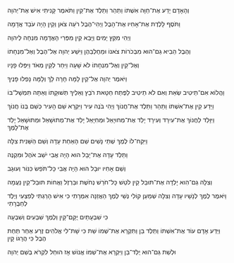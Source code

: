 וְהָאָדָם יָדַע אֶת־חַוָּה אִשְׁתּוֹ
וַתַּהַר וַתֵּלֶד אֶת־קַיִן
וַתֹּאמֶר קָנִיתִי אִישׁ אֶת־יְהוָה

וַתֹּסֶף לָלֶדֶת אֶת־אָחִיו אֶת־הָבֶל
וַיְהִי־הֶבֶל רֹעֵה צֹאן
וְקַיִן הָיָה עֹבֵד אֲדָמָה

וַיְהִי מִקֵּץ יָמִים
וַיָּבֵא קַיִן מִפְּרִי הָאֲדָמָה
מִנְחָה לַיהוָה

וְהֶבֶל הֵבִיא גַם־הוּא 
מִבְּכֹרוֹת צֹאנוֹ וּמֵחֶלְבֵהֶן
וַיִּשַׁע יְהוָה אֶל־הֶבֶל וְאֶל־מִנְחָתוֹ

וְאֶל־קַיִן וְאֶל־מִנְחָתוֹ לֹא שָׁעָה
וַיִּחַר לְקַיִן מְאֹד וַיִּפְּלוּ פָנָיו

וַיֹּאמֶר יְהוָה אֶל־קַיִן
לָמָּה חָרָה לָךְ וְלָמָּה נָפְלוּ פָנֶיךָ

וַהֲלוֹא אִם־תֵּיטִיב שְׂאֵת
וְאִם לֹא תֵיטִיב לַפֶּתַח חַטָּאת רֹבֵץ
וְאֵלֶיךָ תְּשׁוּקָתוֹ וְאַתָּה תִּמְשָׁל־בּוֹ

וַיֵּדַע קַיִן אֶת־אִשְׁתּוֹ
וַתַּהַר וַתֵּלֶד אֶת־חֲנוֹךְ
וַיְהִי בֹּנֶה עִיר
וַיִּקְרָא שֵׁם הָעִיר כְּשֵׁם בְּנוֹ חֲנוֹךְ

וַיִּוָּלֵד לַחֲנוֹךְ אֶת־עִירָד
וְעִירָד יָלַד אֶת־מְחוּיָאֵל
וּמְחִיָּאֵל יָלַד אֶת־מְתוּשָׁאֵל
וּמְתוּשָׁאֵל יָלַד אֶת־לָמֶךְ

וַיִּקַּח־לוֹ לֶמֶךְ שְׁתֵּי נָשִׁים 
שֵׁם הָאַחַת עָדָה 
וְשֵׁם הַשֵּׁנִית צִלָּה

וַתֵּלֶד עָדָה אֶת־יָבָל 
הוּא הָיָה אֲבִי יֹשֵׁב אֹהֶל וּמִקְנֶה

וְשֵׁם אָחִיו יוּבָל 
הוּא הָיָה אֲבִי כָּל־תֹּפֵשׂ כִּנּוֹר וְעוּגָב

וְצִלָּה גַם־הִוא יָלְדָה אֶת־תּוּבַל קַיִן
לֹטֵשׁ כָּל־חֹרֵשׁ נְחֹשֶׁת וּבַרְזֶל 
וַאֲחוֹת תּוּבַל־קַיִן נַעֲמָה

וַיֹּאמֶר לֶמֶךְ לְנָשָׁיו
עָדָה וְצִלָּה שְׁמַעַן קוֹלִי
נְשֵׁי לֶמֶךְ הַאֲזֵנָּה אִמְרָתִי
כִּי אִישׁ הָרַגְתִּי לְפִצְעִי
וְיֶלֶד לְחַבֻּרָתִי

כִּי שִׁבְעָתַיִם יֻקַּם־קָיִן
וְלֶמֶךְ שִׁבְעִים וְשִׁבְעָה

וַיֵּדַע אָדָם עוֹד אֶת־אִשְׁתּוֹ וַתֵּלֶד בֵּן וַתִּקְרָא אֶת־שְׁמוֹ שֵׁת כִּי שָׁת־לִי אֱלֹהִים זֶרַע אַחֵר תַּחַת הֶבֶל כִּי הֲרָגוֹ קָיִן

וּלְשֵׁת גַּם־הוּא יֻלַּד־בֵּן וַיִּקְרָא אֶת־שְׁמוֹ אֱנוֹשׁ אָז הוּחַל לִקְרֹא בְּשֵׁם יְהוָה

